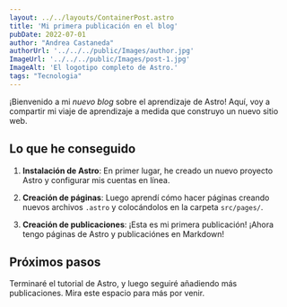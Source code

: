 ```yaml
---
layout: ../../layouts/ContainerPost.astro
title: 'Mi primera publicación en el blog'
pubDate: 2022-07-01
author: "Andrea Castaneda"
authorUrl: '../../../public/Images/author.jpg'
ImageUrl: '../../../public/Images/post-1.jpg'
ImageAlt: 'El logotipo completo de Astro.'
tags: "Tecnologia"
---
```


¡Bienvenido a mi _nuevo blog_ sobre el aprendizaje de Astro! Aquí, voy a compartir mi viaje de aprendizaje a medida que construyo un nuevo sitio web.

## Lo que he conseguido

1. **Instalación de Astro**: En primer lugar, he creado un nuevo proyecto Astro y configurar mis cuentas en línea.

2. **Creación de páginas**: Luego aprendí cómo hacer páginas creando nuevos archivos `.astro` y colocándolos en la carpeta `src/pages/`.

3. **Creación de publicaciones**: ¡Esta es mi primera publicación! ¡Ahora tengo páginas de Astro y publicaciónes en Markdown!

## Próximos pasos

Terminaré el tutorial de Astro, y luego seguiré añadiendo más publicaciones. Mira este espacio para más por venir.